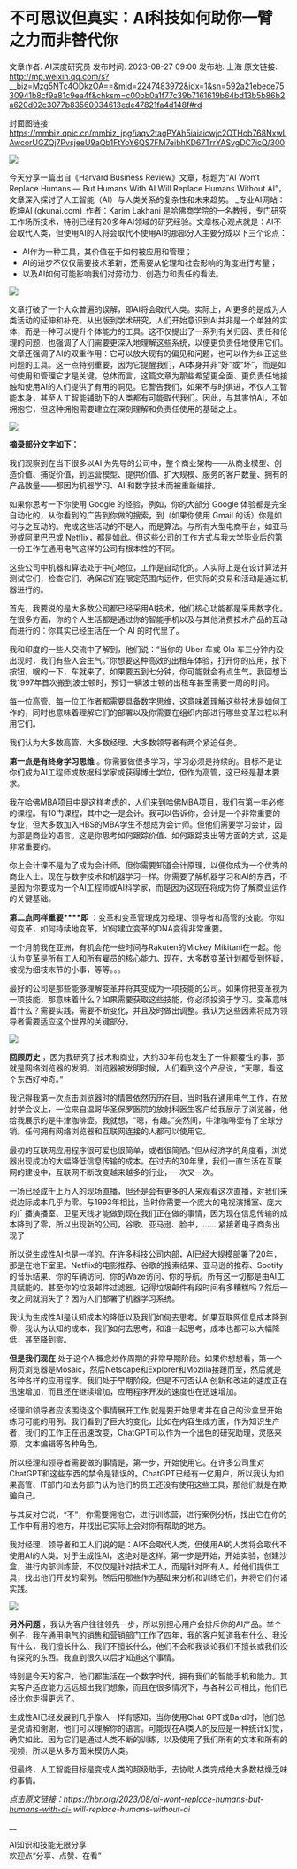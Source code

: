 # 不可思议但真实：AI科技如何助你一臂之力而非替代你

文章作者: AI深度研究员
发布时间: 2023-08-27 09:00
发布地: 上海
原文链接: http://mp.weixin.qq.com/s?__biz=Mzg5NTc4ODkzOA==&mid=2247483972&idx=1&sn=592a21ebece7530941b8cf9a81c9ea4f&chksm=c00bb0a1f77c39b7161619b64bd13b5b86b2a620d02c3077b83560034613ede47821fa4d148f#rd

封面图链接: https://mmbiz.qpic.cn/mmbiz_jpg/iaqv2tagPYAh5iaiaicwjc2OTHob768NxwLAwcorUGZQj7PvsjeeU9aQb1FtYoY6QS7FM7eibhKD67TrrYASvgDC7icQ/300

![](https://mmbiz.qpic.cn/mmbiz_png/iaqv2tagPYAh5iaiaicwjc2OTHob768NxwLAGibM8OUc2XD6NWwpE6piaNzHBy6JkgdtardvU0nj0unfdSRNg84llW7w/640?wx_fmt=png)  

今天分享一篇出自《Harvard Business Review》文章，标题为“AI Won’t Replace Humans — But Humans
With AI Will Replace Humans Without AI”，文章深入探讨了人工智能（AI）与人类关系的复杂性和未来趋势。
_专业AI网站： 乾坤AI (qkunai.com)_作者：Karim Lakhani
是哈佛商学院的一名教授，专门研究工作场所技术，特别已经有20多年AI领域的研究经验。文章核心观点就是：AI不会取代人类，但使用AI的人将会取代不使用AI的那部分人主要分成以下三个论点：

  * AI作为一种工具，其价值在于如何被应用和管理；
  * AI的进步不仅仅需要技术革新，还需要从伦理和社会影响的角度进行考量；
  * 以及AI如何可能影响我们对劳动力、创造力和责任的看法。  

![](https://mmbiz.qpic.cn/mmbiz_png/iaqv2tagPYAh5iaiaicwjc2OTHob768NxwLA9kMmETErhvRKat7JB24y1KibjTtA5lVV5ibbeqoDWrOc9rORRAknwoHw/640?wx_fmt=png)

  
文章打破了一个大众普遍的误解，即AI将会取代人类。实际上，AI更多的是成为人类活动的延伸和补充。从出版到学术研究，人们开始意识到AI并非是一个单独的实体，而是一种可以提升个体能力的工具。这不仅提出了一系列有关归因、责任和伦理的问题，也强调了人们需要更深入地理解这些系统，以便更负责任地使用它们。  
文章还强调了AI的双重作用：它可以放大现有的偏见和问题，也可以作为纠正这些问题的工具。这一点特别重要，因为它提醒我们，AI本身并非“好”或“坏”，而是如何使用和管理它才是关键。总体而言，这篇文章为那些希望更全面、更负责任地接触和使用AI的人们提供了有用的洞见。它警告我们，如果不与时俱进，不仅人工智能本身，甚至人工智能辅助下的人类都有可能取代我们。因此，与其害怕AI，不如拥抱它，但这种拥抱需要建立在深刻理解和负责任使用的基础之上。

![](https://mmbiz.qpic.cn/mmbiz_png/iaqv2tagPYAh5iaiaicwjc2OTHob768NxwLA6bN4AKkdUfiad79wDcfuicibpEuF8sfkNrn0PaPyUhyaV1zT1ECxGqWtw/640?wx_fmt=png)

  

  

**摘录部分文字如下：**

我们观察到在当下很多以AI
为先导的公司中，整个商业架构——从商业模型、创造价值、捕捉价值，到运营模型、提供价值、扩大规模、服务的客户数量、拥有的产品数量——都因为机器学习、AI
和数字技术而被重新编排。

如果你思考一下你使用 Google 的经验，例如，你的大部分 Google 体验都是完全自动化的，从你看到的广告到你做的搜索，到（如果你使用 Gmail
的话）你是如何与之互动的。完成这些活动的不是人，而是算法。与所有大型电商平台，如亚马逊或阿里巴巴或
Netflix，都是如此。但这些公司的工作方式与我大学毕业后的第一份工作在通用电气这样的公司有根本性的不同。

这些公司中机器和算法处于中心地位，工作是自动化的。人实际上是在设计算法并测试它们，检查它们，确保它们在限定范围内运作，但实际的交易和活动是通过机器进行的。

首先，我要说的是大多数公司都已经采用AI技术，他们核心功能都是采用数字化。在很多方面，你的个人生活都是通过你的智能手机以及与其他消费技术产品的互动而进行的：你其实已经生活在一个
AI 的时代里了。

我和印度的一些人交流中了解到，他们说：“当你的 Uber 车或 Ola
车三分钟内没出现时，我们有些人会生气。”你想要这种高效的出租车体验，打开你的应用，按下按钮，嗖的一下，车就来了。如果要五到七分钟，你可能就会有点生气。我回想当我1997年首次搬到波士顿时，预订一辆波士顿的出租车甚至需要一周的时间。

每一位高管、每一位工作者都需要具备数字思维，这意味着理解这些技术是如何工作的，同时也意味着理解它们的部署以及你需要在组织内部进行哪些变革过程以利用它们。

我们认为大多数高管、大多数经理、大多数领导者有两个紧迫任务。

**第一点是有终身学习思维** 。你需要做很多学习，学习必须是持续的。目标不是让你们成为AI工程师或数据科学家或获得博士学位，但作为高管，这已经是基本要求。

我在哈佛MBA项目中是这样考虑的，人们来到哈佛MBA项目，我们有第一年必修的课程。有10门课程，其中之一是会计。我可以告诉你，会计是一个非常重要的专业，但大多数加入HBS的MBA学生不想成为会计师。但他们需要学习会计，因为那是商业的语言。这是你思考如何跟踪价值、如何跟踪支出等方面的方式，这是非常重要的。

你上会计课不是为了成为会计师，但你需要知道会计原理，以便你成为一个优秀的商业人士。现在与数字技术和机器学习一样。你需要了解机器学习和AI的东西，不是因为你要成为一个AI工程师或AI科学家，而是因为这现在将成为你了解商业运作的关键基础。

**第二点同样重要****即** ：变革和变革管理成为经理、领导者和高管的技能。你如何变革，如何持续地变革，如何建立变革的DNA变得非常重要。

一个月前我在亚洲，有机会花一些时间与Rakuten的Mickey
Mikitani在一起。他认为变革是所有工人和所有雇员的核心能力。现在，大多数变革计划都受到怀疑，被视为细枝末节的小事，等等。。。

最好的公司是那些能够理解变革并将其变成为一项技能的公司。如果你把变革视为一项技能，那意味着什么？如果需要获取这些技能，你必须投资于学习。变革意味着什么？需要实践，需要不断变化，并且及时做出调整。我认为这些因素将成为领导者需要适应这个世界的关键部分。

  

![](https://mmbiz.qpic.cn/mmbiz_png/iaqv2tagPYAh5iaiaicwjc2OTHob768NxwLAXbkPv2icvLBJySZVmTIHSJgJDWbOZMopzaFZha0Cq3bJnuGLSNGroVQ/640?wx_fmt=png)

  

**回顾历史**
，因为我研究了技术和商业，大约30年前也发生了一件颠覆性的事，那就是网络浏览器的发明。浏览器被发明时候，人们看到这个产品说，“天哪，看这个东西好神奇。”  

我记得我第一次点击浏览器时的情景依然历历在目，当时我在通用电气工作，在放射学会议上，一位来自温哥华圣保罗医院的放射科医生客户给我展示了浏览器，他给我展示的是牛津咖啡壶。我就想，“嗯，有趣。”突然间，牛津咖啡壶有了全球分销。任何拥有网络浏览器和互联网连接的人都可以使用它。

最初的互联网应用程序很可爱也很简单，或者很简陋。”但从经济学的角度看，浏览器出现成功的大幅降低信息传输的成本。在过去的30年里，我们一直生活在互联网的建设中，互联网不断改变越来越多的行业，一次又一次。

一场已经成千上万人的现场直播，但还是会有更多的人来观看这次直播，对我们来说边际成本几乎为零。与1993年相比，当时你需要一个庞大的电视演播室、庞大的广播演播室、卫星天线才能做到现在我们正在做的事情，因为现在信息传输的成本降到了零，所以出现新的公司，谷歌、亚马逊、脸书，......
紧接着电子商务出现了

所以说生成性AI也是一样的。在许多科技公司内部，AI已经大规模部署了20年，那是在地下室里。Netflix的电影推荐、谷歌的搜索结果、亚马逊的推荐、Spotify的音乐结果、你的车辆访问、你的Waze访问、你的导航。所有这一切都是由AI工具赋能的。甚至你的垃圾邮件过滤器。记得垃圾邮件有段时间有多糟糕吗？然后一夜之间就消失了？因为人们部署了机器学习系统。

我认为生成性AI是认知成本的降低以及我们如何去思考。如果互联网信息成本降到零，我认为认知的成本，我们如何去思考，和谁一起思考，成本也都可以大幅降低，甚至降到零。

**但是我们现在**
处于这个AI概念炒作周期的非常早期阶段。如果你想想看，第一个网页浏览器是Mosaic，然后Netscape和Explorer和Mozilla接踵而至，然后就是各种各样的应用程序。我们处于早期阶段，但是不可否认AI创新和改进的速度正在迅速增加，而且还在继续增加，应用程序开发的速度也在迅速增加。  

经理和领导者应该围绕这个事情展开工作,就是要开始思考并在自己的沙盒里开始练习可能的用例。我们看到了巨大的变化，比如在内容生成方面，作为知识生产者，我们的工作正在迅速改变，ChatGPT可以作为一个出色的研究助理，灵感来源，文本编辑等各种角色。

所以经理和领导者需要做的事情是，第一步，开始使用它。在许多公司里对ChatGPT和这些东西的禁令是错误的。ChatGPT已经有一亿用户，所以我认为如果高管、IT部门和法务部门认为他们的员工还没有使用这些工具，那他们就是在欺骗自己。

与其反对它说，“不”，你需要拥抱它，进行训练营，进行案例分析，找出它在你的工作中有用的地方，并找出它实际上会对你有帮助的地方。

我对经理、领导者和工人们说的是：AI不会取代人类，但使用AI的人类将会取代不使用AI的人类。对于生成性AI，这绝对是这样。第一步是开始，开始实验，创建沙盒，进行内部训练营，不仅仅是针对技术工人，而是针对所有人。给他们提供工具，找出他们开发的案例，然后用那些作为基础来分析和训练它们，并将它们付诸实践。

  

![](https://mmbiz.qpic.cn/mmbiz_png/iaqv2tagPYAh5iaiaicwjc2OTHob768NxwLAAeVA4Icy6iaAZeQOHnMmqdjXM6mAMRaCWrXlIRiaklLUIR28k66A0zXw/640?wx_fmt=png)

  

**另外问题**
，我认为客户往往领先一步，所以别担心用户会排斥你的AI产品。举个例子，我在通用电气的销售和营销部门工作了四年，我的客户知道我有什么、我没有什么，我们擅长什么、我们不擅长什么，他们不会和我谈论我们不擅长或我们没有探究的东西。我直到很久以后才知道这个事情。

特别是今天的客户，他们都生活在一个数字时代，拥有我们的智能手机和能力。其实客户适应能力远远超出我们想象，而且在很多情况下，与各种公司相比，他们已经比你走得更远了。

生成性AI已经发展到几乎像人一样有感知。当你使用Chat
GPT或Bard时，他们总是说请和谢谢，他们可以理解你的语言。可能现在AI类人的反应是一种统计幻觉，确实如此。因为它们是通过人类不断的训练，以及使用了我们所有的文本和所有的视频，所以是从多方面来模仿人类。

但最终，人工智能目标是变成人类的超级助手，去协助人类完成绝大多数枯燥乏味的事情。

  

 _点击原文链接：https://hbr.org/2023/08/ai-wont-replace-humans-but-humans-with-ai-
will-replace-humans-without-ai_

 __

AI知识和技能无限分享  
欢迎点“分享、点赞、在看”  

